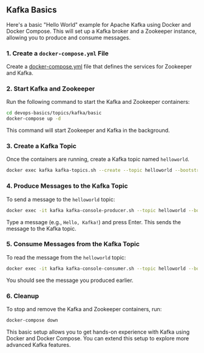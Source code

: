 ## Kafka Basics

Here's a basic "Hello World" example for Apache Kafka using Docker and Docker Compose. This will set up a Kafka broker and a Zookeeper instance, allowing you to produce and consume messages.

### 1. Create a `docker-compose.yml` File

Create a [docker-compose.yml](./docker-compose.yml) file that defines the services for Zookeeper and Kafka.

### 2. Start Kafka and Zookeeper

Run the following command to start the Kafka and Zookeeper containers:

```bash
cd devops-basics/topics/kafka/basic
docker-compose up -d
```

This command will start Zookeeper and Kafka in the background.

### 3. Create a Kafka Topic

Once the containers are running, create a Kafka topic named `helloworld`.

```bash
docker exec kafka kafka-topics.sh --create --topic helloworld --bootstrap-server localhost:9092 --partitions 1 --replication-factor 1
```

### 4. Produce Messages to the Kafka Topic

To send a message to the `helloworld` topic:

```bash
docker exec -it kafka kafka-console-producer.sh --topic helloworld --bootstrap-server localhost:9092
```

Type a message (e.g., `Hello, Kafka!`) and press Enter. This sends the message to the Kafka topic.

### 5. Consume Messages from the Kafka Topic

To read the message from the `helloworld` topic:

```bash
docker exec -it kafka kafka-console-consumer.sh --topic helloworld --bootstrap-server localhost:9092 --from-beginning
```

You should see the message you produced earlier.

### 6. Cleanup

To stop and remove the Kafka and Zookeeper containers, run:

```bash
docker-compose down
```

This basic setup allows you to get hands-on experience with Kafka using Docker and Docker Compose. You can extend this setup to explore more advanced Kafka features.
